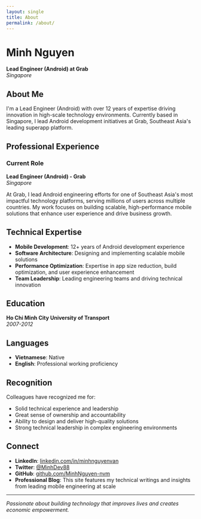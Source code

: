 ```yaml
---
layout: single
title: About
permalink: /about/
---
```


# Minh Nguyen

**Lead Engineer (Android) at Grab**  
*Singapore*

## About Me

I'm a Lead Engineer (Android) with over 12 years of expertise driving innovation in high-scale technology environments. Currently based in Singapore, I lead Android development initiatives at Grab, Southeast Asia's leading superapp platform.

## Professional Experience

### Current Role
**Lead Engineer (Android) - Grab**  
*Singapore*

At Grab, I lead Android engineering efforts for one of Southeast Asia's most impactful technology platforms, serving millions of users across multiple countries. My work focuses on building scalable, high-performance mobile solutions that enhance user experience and drive business growth.

## Technical Expertise

- **Mobile Development**: 12+ years of Android development experience
- **Software Architecture**: Designing and implementing scalable mobile solutions
- **Performance Optimization**: Expertise in app size reduction, build optimization, and user experience enhancement
- **Team Leadership**: Leading engineering teams and driving technical innovation

## Education

**Ho Chi Minh City University of Transport**  
*2007-2012*

## Languages

- **Vietnamese**: Native
- **English**: Professional working proficiency

## Recognition

Colleagues have recognized me for:
- Solid technical experience and leadership
- Great sense of ownership and accountability
- Ability to design and deliver high-quality solutions
- Strong technical leadership in complex engineering environments

## Connect

- **LinkedIn**: [linkedin.com/in/minhnguyenvan](https://www.linkedin.com/in/minhnguyenvan/)
- **Twitter**: [@MinhDev88](https://twitter.com/MinhDev88)
- **GitHub**: [github.com/MinhNguyen-nvm](https://github.com/MinhNguyen-nvm)
- **Professional Blog**: This site features my technical writings and insights from leading mobile engineering at scale

---

*Passionate about building technology that improves lives and creates economic empowerment.*